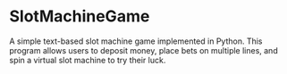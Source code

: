 # SlotMachineGame
A simple text-based slot machine game implemented in Python. This program allows users to deposit money, place bets on multiple lines, and spin a virtual slot machine to try their luck.
